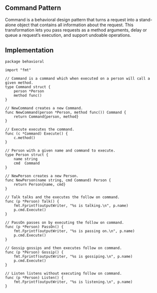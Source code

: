 ## Command Pattern
Command is a behavioral design pattern that turns a request into a stand-alone object that contains all information about the request. This transformation lets you pass requests as a method arguments, delay or queue a request’s execution, and support undoable operations.

## Implementation
```
package behavioral

import "fmt"

// Command is a command which when executed on a person will call a given method.
type Command struct {
	person *Person
	method func()
}

// NewCommand creates a new Command.
func NewCommand(person *Person, method func()) Command {
	return Command{person, method}
}

// Execute executes the command.
func (c *Command) Execute() {
	c.method()
}

// Person with a given name and command to execute.
type Person struct {
	name string
	cmd  Command
}

// NewPerson creates a new Person.
func NewPerson(name string, cmd Command) Person {
	return Person{name, cmd}
}

// Talk talks and the executes the follow on command.
func (p *Person) Talk() {
	fmt.Fprintf(outputWriter, "%s is talking.\n", p.name)
	p.cmd.Execute()
}

// PassOn passes on by executing the follow on command.
func (p *Person) PassOn() {
	fmt.Fprintf(outputWriter, "%s is passing on.\n", p.name)
	p.cmd.Execute()
}

// Gossip gossips and then executes follow on command.
func (p *Person) Gossip() {
	fmt.Fprintf(outputWriter, "%s is gossiping.\n", p.name)
	p.cmd.Execute()
}

// Listen listens without executing follow on command.
func (p *Person) Listen() {
	fmt.Fprintf(outputWriter, "%s is listening.\n", p.name)
}
```
